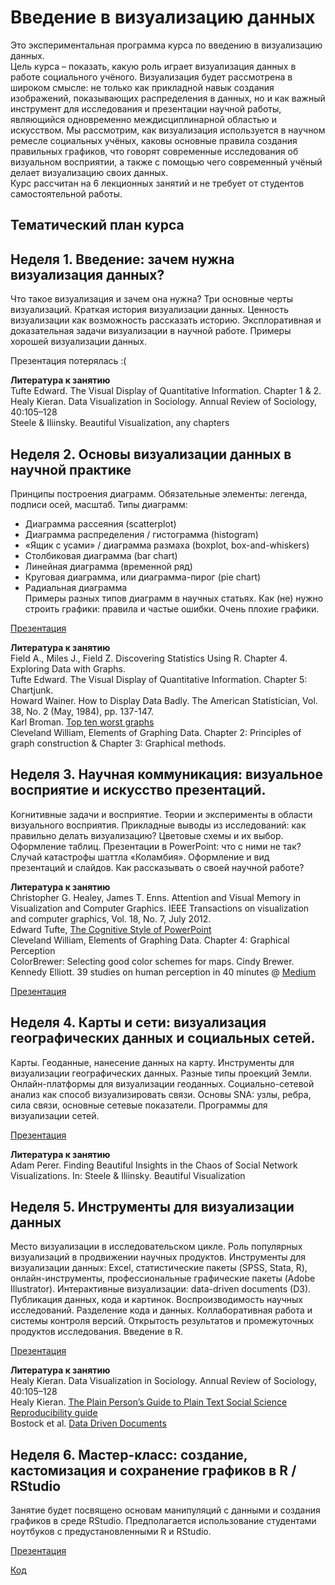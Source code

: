 # Введение в визуализацию данных

Это экспериментальная программа курса по введению в визуализацию данных.  
Цель курса – показать, какую роль играет визуализация данных в работе социального учёного. Визуализация будет рассмотрена в широком смысле: не только как прикладной навык создания изображений, показывающих распределения в данных, но и как важный инструмент для исследования и презентации научной работы, являющийся одновременно междисциплинарной областью и искусством. Мы рассмотрим, как визуализация используется в научном ремесле социальных учёных, каковы основные правила создания правильных графиков, что говорят современные исследования об визуальном восприятии, а также с помощью чего современный учёный делает визуализацию своих данных.    
Курс рассчитан на 6 лекционных занятий и не требует от студентов самостоятельной работы.
  
## Тематический план курса
## Неделя 1. Введение: зачем нужна визуализация данных? 
Что такое визуализация и зачем она нужна? Три основные черты визуализаций.  Краткая история визуализации данных. Ценность визуализации как возможность рассказать историю. Эксплоративная и доказательная задачи визуализации в научной работе. Примеры хорошей визуализации данных.
  
Презентация потерялась :(
  
**Литература к занятию**  
Tufte Edward. The Visual Display of Quantitative Information. Chapter 1 & 2.  
Healy Kieran. Data Visualization in Sociology. Annual Review of Sociology, 40:105–128  
Steele & Iliinsky. Beautiful Visualization, any chapters  

## Неделя 2. Основы визуализации данных в научной практике
Принципы построения диаграмм. Обязательные элементы: легенда, подписи осей, масштаб. Типы диаграмм: 
* Диаграмма рассеяния (scatterplot)  
* Диаграмма распределения / гистограмма (histogram)  
* «Ящик с усами» / диаграмма размаха (boxplot, box-and-whiskers)  
* Столбиковая диаграмма (bar chart)  
* Линейная диаграмма (временной ряд)  
* Круговая диаграмма, или диаграмма-пирог (pie chart)  
* Радиальная диаграмма  
Примеры разных типов диаграмм в научных статьях. Как (не) нужно строить графики: правила и частые ошибки. Очень плохие графики.  
  
[Презентация](https://github.com/alexeyknorre/datavis2016/blob/master/presentations/datavis-2.pdf)
  
**Литература к занятию**  
Field A., Miles J., Field Z. Discovering Statistics Using R. Chapter 4. Exploring Data with Graphs.  
Tufte Edward. The Visual Display of Quantitative Information. Chapter 5: Chartjunk.  
Howard Wainer. How to Display Data Badly. The American Statistician, Vol. 38, No. 2 (May, 1984), pp. 137-147.  
Karl Broman. [Top ten worst graphs](https://www.biostat.wisc.edu/~kbroman/topten_worstgraphs/)  
Cleveland William, Elements of Graphing Data. Chapter 2: Principles of graph construction & Chapter 3: Graphical methods.  
  
## Неделя 3. Научная коммуникация: визуальное восприятие и искусство презентаций.
Когнитивные задачи и восприятие. Теории и эксперименты в области визуального восприятия. Прикладные выводы из исследований: как правильно делать визуализацию? Цветовые схемы и их выбор. Оформление таблиц. Презентации в PowerPoint: что с ними не так? Случай катастрофы шаттла «Коламбия». Оформление и вид презентаций и слайдов. Как рассказывать о своей научной работе?
  
**Литература к занятию**  
Christopher G. Healey, James T. Enns. Attention and Visual Memory in Visualization and Computer Graphics. IEEE Transactions on visualization and computer graphics, Vol. 18, No. 7, July 2012.  
Edward Tufte, [The Cognitive Style of PowerPoint](http://users.ha.uth.gr/tgd/pt0501/09/Tufte.pdf)  
Cleveland William, Elements of Graphing Data. Chapter 4: Graphical Perception  
ColorBrewer: Selecting good color schemes for maps. Cindy Brewer.   
Kennedy Elliott. 39 studies on human perception in 40 minutes @ [Medium](https://medium.com/@kennelliott/39-studies-about-human-perception-in-30-minutes-4728f9e31a73#.80g2cbsog)  
  
[Презентация](https://github.com/alexeyknorre/datavis2016/blob/master/presentations/datavis-3.pdf)
  
## Неделя 4. Карты и сети: визуализация географических данных и социальных сетей.
Карты. Геоданные, нанесение данных на карту. Инструменты для визуализации географических данных. Разные типы проекций Земли. Онлайн-платформы для визуализации геоданных. 
Социально-сетевой анализ как способ визуализировать связи. Основы SNA: узлы, ребра, сила связи, основные сетевые показатели. Программы для визуализации сетей.
  
[Презентация](https://github.com/alexeyknorre/datavis2016/blob/master/presentations/datavis-4.pdf)
  
**Литература к занятию**  
Adam Perer. Finding Beautiful Insights in the Chaos of Social Network Visualizations. In: Steele & Iliinsky. Beautiful Visualization  
  
## Неделя 5. Инструменты для визуализации данных  
Место визуализации в исследовательском цикле. Роль популярных визуализаций в продвижении научных продуктов. Инструменты для визуализации данных: Excel, статистические пакеты (SPSS, Stata, R), онлайн-инструменты, профессиональные графические пакеты (Adobe Illustrator).
Интерактивные визуализации: data-driven documents (D3). Публикация данных, кода и картинок.
Воспроизводимость научных исследований. Разделение кода и данных. Коллаборативная работа и системы контроля версий. Открытость результатов и промежуточных продуктов исследования.
Введение в R.
  
[Презентация](https://github.com/alexeyknorre/datavis2016/blob/master/presentations/datavis-5.pdf)
  
**Литература к занятию**  
Healy Kieran. Data Visualization in Sociology. Annual Review of Sociology, 40:105–128  
Healy Kieran. [The Plain Person’s Guide to Plain Text Social Science](https://kieranhealy.org/files/papers/plain-person-text.pdf)
[Reproducibility guide](http://ropensci.github.io/reproducibility-guide/)  
Bostock et al. [Data Driven Documents](http://vis.stanford.edu/files/2011-D3-InfoVis.pdf)  
  
## Неделя 6. Мастер-класс: создание, кастомизация и сохранение графиков в R / RStudio
Занятие будет посвящено основам манипуляций с данными и создания графиков в среде RStudio. Предполагается использование студентами ноутбуков с предустановленными R и RStudio.
  
[Презентация](https://github.com/alexeyknorre/datavis2016/blob/master/presentations/datavis-6.pdf)  
  
[Код](https://github.com/alexeyknorre/datavis2016/blob/master/datavis-intro.R)  
